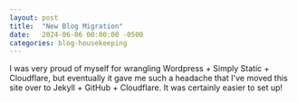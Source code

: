 ```yaml
---
layout: post
title:  "New Blog Migration"
date:   2024-06-06 00:00:00 -0500
categories: blog-housekeeping
---
```

I was very proud of myself for wrangling Wordpress + Simply Static + Cloudflare, but eventually it gave me such a headache that I've moved this site over to Jekyll + GitHub + Cloudflare. It was certainly easier to set up!